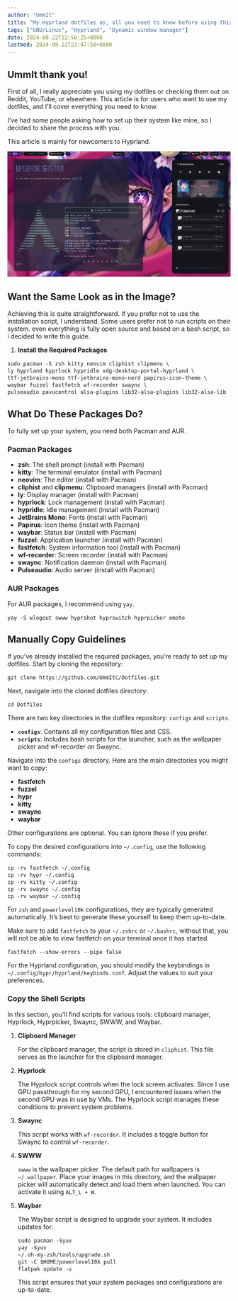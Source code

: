 ```yaml
---
author: "UmmIt"
title: "My Hyprland dotfiles as, all you need to know before using this"
tags: ["GNU/Linux", "Hyprland", "Dynamic window manager"]
date: 2024-08-22T22:50:25+0800
lastmod: 2024-08-22T23:47:50+0800
---
```


## UmmIt thank you!

First of all, I really appreciate you using my dotfiles or checking them out on Reddit, YouTube, or elsewhere. This article is for users who want to use my dotfiles, and I’ll cover everything you need to know.

I’ve had some people asking how to set up their system like mine, so I decided to share the process with you.

This article is mainly for newcomers to Hyprland.

![](./featured.jpg)

## Want the Same Look as in the Image?

Achieving this is quite straightforward. If you prefer not to use the installation script, I understand. Some users prefer not to run scripts on their system. even everything is fully open source and based on a bash script, so i decided to write this guide.

1. **Install the Required Packages**

```shell
sudo pacman -S zsh kitty neovim cliphist clipmenu \
ly hyprland hyprlock hypridle xdg-desktop-portal-hyprland \
ttf-jetbrains-mono ttf-jetbrains-mono-nerd papirus-icon-theme \
waybar fuzzel fastfetch wf-recorder swaync \
pulseaudio pavucontrol alsa-plugins lib32-alsa-plugins lib32-alsa-lib
```

## What Do These Packages Do?

To fully set up your system, you need both Pacman and AUR.

### Pacman Packages

- **zsh**: The shell prompt (install with Pacman)
- **kitty**: The terminal emulator (install with Pacman)
- **neovim**: The editor (install with Pacman)
- **cliphist** and **clipmenu**: Clipboard managers (install with Pacman)
- **ly**: Display manager (install with Pacman)
- **hyprlock**: Lock management (install with Pacman)
- **hypridle**: Idle management (install with Pacman)
- **JetBrains Mono**: Fonts (install with Pacman)
- **Papirus**: Icon theme (install with Pacman)
- **waybar**: Status bar (install with Pacman)
- **fuzzel**: Application launcher (install with Pacman)
- **fastfetch**: System information tool (install with Pacman)
- **wf-recorder**: Screen recorder (install with Pacman)
- **swaync**: Notification daemon (install with Pacman)
- **Pulseaudio**: Audio server (install with Pacman)

### AUR Packages

For AUR packages, I recommend using `yay`.

```shell
yay -S wlogout swww hyprshot hyprswitch hyprpicker emote
```

## Manually Copy Guidelines

If you’ve already installed the required packages, you’re ready to set up my dotfiles. Start by cloning the repository:

```shell
git clone https://github.com/UmmItC/Dotfiles.git
```

Next, navigate into the cloned dotfiles directory:

```shell
cd Dotfiles
```

There are two key directories in the dotfiles repository: `configs` and `scripts`.

- **`configs`**: Contains all my configuration files and CSS.
- **`scripts`**: Includes bash scripts for the launcher, such as the wallpaper picker and wf-recorder on Swaync.

Navigate into the `configs` directory. Here are the main directories you might want to copy:

- **fastfetch**
- **fuzzel**
- **hypr**
- **kitty**
- **swaync**
- **waybar**

Other configurations are optional. You can ignore these if you prefer.

To copy the desired configurations into `~/.config`, use the following commands:

```shell
cp -rv fastfetch ~/.config
cp -rv hypr ~/.config
cp -rv kitty ~/.config
cp -rv swaync ~/.config
cp -rv waybar ~/.config
```

For `zsh` and `powerlevel10k` configurations, they are typically generated automatically. It’s best to generate these yourself to keep them up-to-date.

Make sure to add `fastfetch` to your `~/.zshrc` or `~/.bashrc`, without that, you will not be able to view fastfetch on your terminal once it has started.

```shell
fastfetch --show-errors --pipe false
```

For the Hyprland configuration, you should modify the keybindings in `~/.config/hypr/hyprland/keybinds.conf`. Adjust the values to suit your preferences.

### Copy the Shell Scripts

In this section, you’ll find scripts for various tools: clipboard manager, Hyprlock, Hyprpicker, Swaync, SWWW, and Waybar.

1. **Clipboard Manager**

   For the clipboard manager, the script is stored in `cliphist`. This file serves as the launcher for the clipboard manager.

2. **Hyprlock**

   The Hyprlock script controls when the lock screen activates. Since I use GPU passthrough for my second GPU, I encountered issues when the second GPU was in use by VMs. The Hyprlock script manages these conditions to prevent system problems.

3. **Swaync**

   This script works with `wf-recorder`. It includes a toggle button for Swaync to control `wf-recorder`.

4. **SWWW**

   `swww` is the wallpaper picker. The default path for wallpapers is `~/.wallpaper`. Place your images in this directory, and the wallpaper picker will automatically detect and load them when launched. You can activate it using `ALT_L + W`.

5. **Waybar**

   The Waybar script is designed to upgrade your system. It includes updates for:

   ```shell
   sudo pacman -Syuv
   yay -Syuv
   ~/.oh-my-zsh/tools/upgrade.sh
   git -C $HOME/powerlevel10k pull
   flatpak update -v
   ```

   This script ensures that your system packages and configurations are up-to-date.
